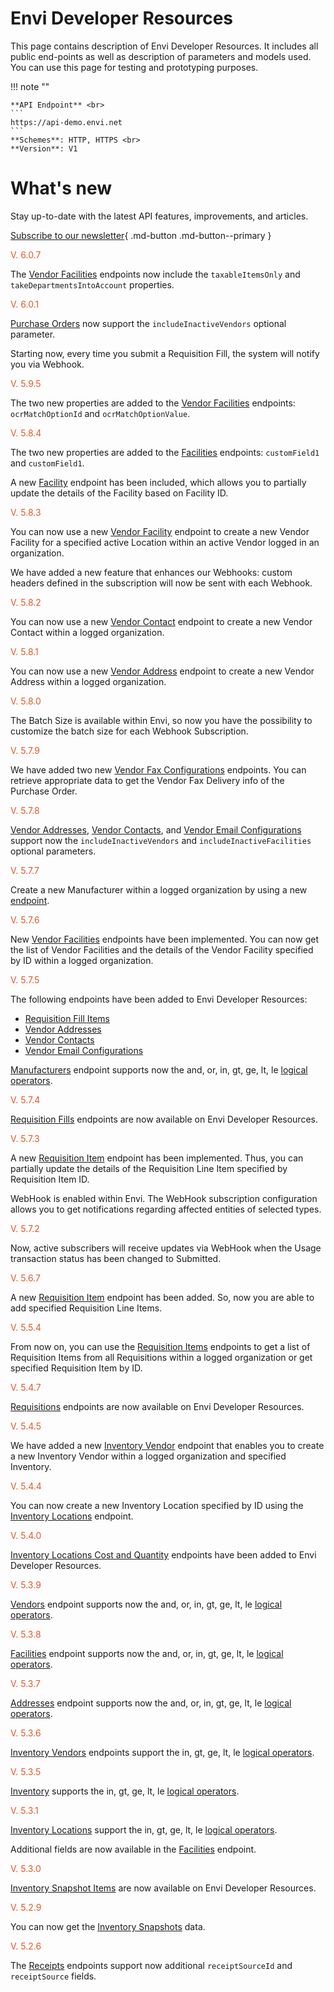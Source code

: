 # Envi Developer Resources
This page contains description of Envi Developer Resources. It includes all public end-points as well as description of parameters and models used. You can use this page for testing and prototyping purposes.


!!! note ""

    **API Endpoint** <br>
    ``` 
    https://api-demo.envi.net 
    ``` 
    **Schemes**: HTTP, HTTPS <br>
    **Version**: V1


# What's new
Stay up-to-date with the latest API features, improvements, and articles.

[Subscribe to our newsletter](https://news.envi.net/Signup/dev-news){ .md-button .md-button--primary }

<span style="color: #E0592A">V. 6.0.7</span>

The [Vendor Facilities](VendorFacilities.md) endpoints now include the ```taxableItemsOnly``` and ```takeDepartmentsIntoAccount``` properties.

<span style="color: #E0592A">V. 6.0.1</span>

[Purchase Orders](PurchaseOrders.md) now support the ```includeInactiveVendors``` optional parameter.

Starting now, every time you submit a Requisition Fill, the system will notify you via Webhook.

<span style="color: #E0592A">V. 5.9.5</span>

The two new properties are added to the [Vendor Facilities](VendorFacilities.md) endpoints: ```ocrMatchOptionId``` and ```ocrMatchOptionValue```.

<span style="color: #E0592A">V. 5.8.4</span>

The two new properties are added to the [Facilities](Facilities.md) endpoints: ```customField1``` and ```customField1```.

A new  [Facility](Facilities.md#partially-update-the-specified-facility) endpoint has been included, which allows you to partially update the details of the Facility based on Facility ID.

<span style="color: #E0592A">V. 5.8.3</span>

You can now use a new [Vendor Facility](VendorFacilities.md#create-a-new-vendor-facility) endpoint to create a new Vendor Facility for a specified active Location within an active Vendor logged in an organization.

We have added a new feature that enhances our Webhooks: custom headers defined in the subscription will now be sent with each Webhook.

<span style="color: #E0592A">V. 5.8.2</span>

You can now use a new [Vendor Contact](VendorContacts.md#create-a-new-vendor-contact) endpoint to create a new Vendor Contact within a logged organization.

<span style="color: #E0592A">V. 5.8.1</span>

You can now use a new [Vendor Address](VendorAddresses.md#create-a-new-vendor-address) endpoint to create a new Vendor Address within a logged organization.

<span style="color: #E0592A">V. 5.8.0</span>

The Batch Size is available within Envi, so now you have the possibility to customize the batch size for each Webhook Subscription.

<span style="color: #E0592A">V. 5.7.9</span>

We have added two new [Vendor Fax Configurations](VendorFaxConfigurations.md#get-the-list-of-vendor-fax-configurations) endpoints. You can retrieve appropriate data to get the Vendor Fax Delivery info of the Purchase Order.

<span style="color: #E0592A">V. 5.7.8</span>

[Vendor Addresses](VendorAddresses.md), [Vendor Contacts](VendorContacts.md), and [Vendor Email Configurations](VendorEmailConfigurations.md) support now the ```includeInactiveVendors``` and ```includeInactiveFacilities``` optional parameters.

<span style="color: #E0592A">V. 5.7.7</span>

Create a new Manufacturer within a logged organization by using a new [endpoint](Manufacturers.md#create-a-new-manufacturer).

<span style="color: #E0592A">V. 5.7.6</span>

New [Vendor Facilities](VendorFacilities.md) endpoints have been implemented. You can now get the list of Vendor Facilities and the details of the Vendor Facility specified by ID within a logged organization.

<span style="color: #E0592A">V. 5.7.5 </span>

The following endpoints have been added to Envi Developer Resources:

 - [Requisition Fill Items](RequisitionFillItems.md)
 - [Vendor Addresses](VendorAddresses.md)
 - [Vendor Contacts](VendorContacts.md)
 - [Vendor Email Configurations](VendorEmailConfigurations.md)
 
[Manufacturers](Manufacturers.md#get-the-list-of-manufacturers) endpoint supports now the and, or, in, gt, ge, lt, le [logical operators](Options_and_Limitations.md#logical-operators).

<span style="color: #E0592A">V. 5.7.4</span>

[Requisition Fills](RequisitionFills.md#get-the-list-of-requisition-fills) endpoints are now available on Envi Developer Resources.

<span style="color: #E0592A">V. 5.7.3</span>

A new [Requisition Item](RequisitionItems.md#partially-update-the-specified-requisition-item) endpoint has been implemented. Thus, you can partially update the details of the Requisition Line Item specified by Requisition Item ID.

WebHook is enabled within Envi. The WebHook subscription configuration allows you to get notifications regarding affected entities of selected types.

<span style="color: #E0592A">V. 5.7.2</span>

Now, active subscribers will receive updates via WebHook when the Usage transaction status has been changed to Submitted.

<span style="color: #E0592A">V. 5.6.7</span>

A new [Requisition Item](RequisitionItems.md#add-the-specified-requisition-line-item) endpoint has been added. So, now you are able to add specified Requisition Line Items.

<span style="color: #E0592A">V. 5.5.4</span>

From now on, you can use the [Requisition Items](RequisitionItems.md#) endpoints to get a list of Requisition Items from all Requisitions within a logged organization or get specified Requisition Item by ID.

<span style="color: #E0592A">V. 5.4.7</span>

[Requisitions](Requisitions.md) endpoints are now available on Envi Developer Resources.

<span style="color: #E0592A">V. 5.4.5</span>

We have added a new [Inventory Vendor](Inventory.md#save-the-specified-inventory-vendor) endpoint that enables you to create a new Inventory Vendor within a logged organization and specified Inventory.

<span style="color: #E0592A">V. 5.4.4</span>

You can now create a new Inventory Location specified by ID using the [Inventory Locations](Inventory.md#save-the-specified-inventory-location) endpoint.

<span style="color: #E0592A">V. 5.4.0</span>

[Inventory Locations Cost and Quantity](InventoryLocationsCostAndQuantity.md) endpoints have been added to Envi Developer Resources.



<span style="color: #E0592A">V. 5.3.9</span>

[Vendors](Vendors.md#get-the-list-of-vendors) endpoint supports now the and, or, in, gt, ge, lt, le [logical operators](Options_and_Limitations.md#logical-operators).

<span style="color: #E0592A">V. 5.3.8</span>

[Facilities](Facilities.md#get-the-list-of-facilities) endpoint supports now the and, or, in, gt, ge, lt, le [logical operators](Options_and_Limitations.md#logical-operators).

<span style="color: #E0592A">V. 5.3.7</span>

[Addresses](Addresses.md#get-the-list-of-addresses) endpoint supports now the and, or, in, gt, ge, lt, le [logical operators](Options_and_Limitations.md#logical-operators).

<span style="color: #E0592A">V. 5.3.6</span>

[Inventory Vendors](InventoryVendors.md#get-the-list-of-all-inventory-vendors) endpoints support the in, gt, ge, lt, le [logical operators](Options_and_Limitations.md#logical-operators).

<span style="color: #E0592A">V. 5.3.5</span>

[Inventory](Inventory.md#get-the-list-of-inventory-items) supports the in, gt, ge, lt, le [logical operators](Options_and_Limitations.md#logical-operators).

<span style="color: #E0592A">V. 5.3.1</span>

[Inventory Locations](InventoryLocations.md#get-the-list-of-inventory-locations) support the in, gt, ge, lt, le [logical operators](Options_and_Limitations.md#logical-operators).

Additional fields are now available in the [Facilities](Facilities.md#get-the-list-of-facilities) endpoint.

<span style="color: #E0592A">V. 5.3.0</span>

[Inventory Snapshot Items](InventorySnapshotItems.md) are now available on Envi Developer Resources.

<span style="color: #E0592A">V. 5.2.9</span>

You can now get the [Inventory Snapshots](InventorySnapshots.md) data.

<span style="color: #E0592A">V. 5.2.6</span>

The [Receipts](Receipts.md) endpoints support now additional ``` receiptSourceId ```  and ``` receiptSource``` fields.


